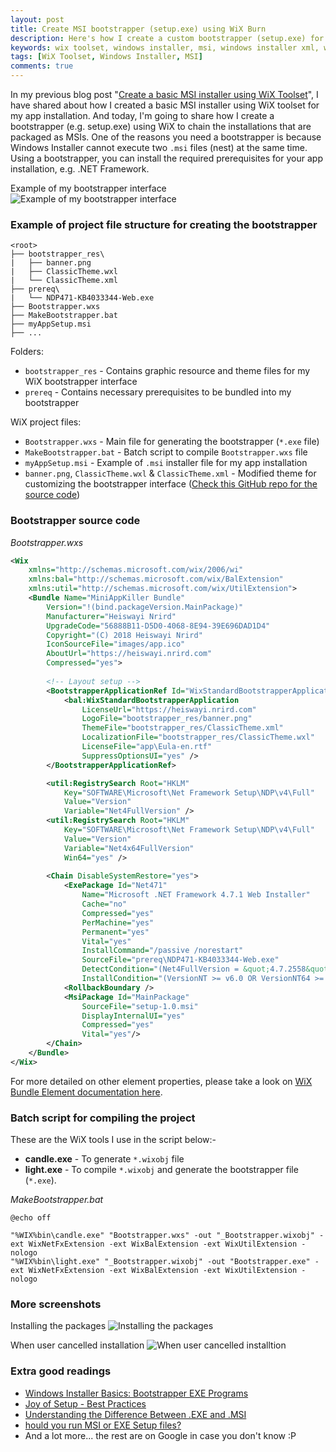 ```yaml
---
layout: post
title: Create MSI bootstrapper (setup.exe) using WiX Burn
description: Here's how I create a custom bootstrapper (setup.exe) for my MSI installer using Windows Installler (WiX) Burn. Full example source code provided.
keywords: wix toolset, windows installer, msi, windows installer xml, wix burn, installer bootstrapper, setup.exe
tags: [WiX Toolset, Windows Installer, MSI]
comments: true
---
```


In my previous blog post "[Create a basic MSI installer using WiX Toolset](https://heiswayi.nrird.com/2018/create-basic-msi-installer-using-wix-toolset)", I have shared about how I created a basic MSI installer using WiX toolset for my app installation. And today, I'm going to share how I create a bootstrapper (e.g. setup.exe) using WiX to chain the installations that are packaged as MSIs. One of the reasons you need a bootstrapper is because Windows Installer cannot execute two `.msi` files (nest) at the same time. Using a bootstrapper, you can install the required prerequisites for your app installation, e.g. .NET Framework.

Example of my bootstrapper interface
![Example of my bootstrapper interface](https://i.imgur.com/G6mL3rE.png)

### Example of project file structure for creating the bootstrapper

```
<root>
├── bootstrapper_res\
|   ├── banner.png
|   ├── ClassicTheme.wxl
|   └── ClassicTheme.xml
├── prereq\
|   └── NDP471-KB4033344-Web.exe
├── Bootstrapper.wxs
├── MakeBootstrapper.bat
├── myAppSetup.msi
├── ...
```

Folders:
- `bootstrapper_res` - Contains graphic resource and theme files for my WiX bootstrapper interface
- `prereq` - Contains necessary prerequisites to be bundled into my bootstrapper

WiX project files:
- `Bootstrapper.wxs` - Main file for generating the bootstrapper (`*.exe` file)
- `MakeBootstrapper.bat` - Batch script to compile `Bootstrapper.wxs` file
- `myAppSetup.msi` - Example of `.msi` installer file for my app installation
- `banner.png`, `ClassicTheme.wxl` & `ClassicTheme.xml` - Modified theme for customizing the bootstrapper interface ([Check this GitHub repo for the source code](https://github.com/heiswayi/wix-msi/tree/master/exe-bootstrapper/bootstrapper_res))

### Bootstrapper source code

_Bootstrapper.wxs_

```xml
<Wix
    xmlns="http://schemas.microsoft.com/wix/2006/wi"
    xmlns:bal="http://schemas.microsoft.com/wix/BalExtension"
    xmlns:util="http://schemas.microsoft.com/wix/UtilExtension">
    <Bundle Name="MiniAppKiller Bundle" 
        Version="!(bind.packageVersion.MainPackage)" 
        Manufacturer="Heiswayi Nrird" 
        UpgradeCode="56888B11-D5D0-4068-8E94-39E696DAD1D4" 
        Copyright="(C) 2018 Heiswayi Nrird" 
        IconSourceFile="images/app.ico" 
        AboutUrl="https://heiswayi.nrird.com"
        Compressed="yes">
        
        <!-- Layout setup -->
        <BootstrapperApplicationRef Id="WixStandardBootstrapperApplication.HyperlinkLicense">
            <bal:WixStandardBootstrapperApplication 
                LicenseUrl="https://heiswayi.nrird.com"
                LogoFile="bootstrapper_res/banner.png"
                ThemeFile="bootstrapper_res/ClassicTheme.xml"
                LocalizationFile="bootstrapper_res/ClassicTheme.wxl"
                LicenseFile="app\Eula-en.rtf"
                SuppressOptionsUI="yes" />
        </BootstrapperApplicationRef>

        <util:RegistrySearch Root="HKLM" 
            Key="SOFTWARE\Microsoft\Net Framework Setup\NDP\v4\Full" 
            Value="Version" 
            Variable="Net4FullVersion" />
        <util:RegistrySearch Root="HKLM" 
            Key="SOFTWARE\Microsoft\Net Framework Setup\NDP\v4\Full" 
            Value="Version" 
            Variable="Net4x64FullVersion" 
            Win64="yes" />
        
        <Chain DisableSystemRestore="yes">
            <ExePackage Id="Net471" 
                Name="Microsoft .NET Framework 4.7.1 Web Installer" 
                Cache="no" 
                Compressed="yes" 
                PerMachine="yes" 
                Permanent="yes" 
                Vital="yes"
                InstallCommand="/passive /norestart"
                SourceFile="prereq\NDP471-KB4033344-Web.exe"
                DetectCondition="(Net4FullVersion = &quot;4.7.2558&quot;) AND (NOT VersionNT64 OR (Net4x64FullVersion = &quot;4.7.2558&quot;))"
                InstallCondition="(VersionNT >= v6.0 OR VersionNT64 >= v6.0) AND (NOT (Net4FullVersion = &quot;4.7.2558&quot; OR Net4x64FullVersion = &quot;4.7.2558&quot;))"/>
            <RollbackBoundary />
            <MsiPackage Id="MainPackage" 
                SourceFile="setup-1.0.msi" 
                DisplayInternalUI="yes" 
                Compressed="yes" 
                Vital="yes"/>
        </Chain>
    </Bundle>
</Wix>
```

For more detailed on other element properties, please take a look on [WiX Bundle Element documentation here](http://wixtoolset.org/documentation/manual/v3/xsd/wix/bundle.html).

### Batch script for compiling the project

These are the WiX tools I use in the script below:-
- **candle.exe** - To generate `*.wixobj` file
- **light.exe** - To compile `*.wixobj` and generate the bootstrapper file (`*.exe`).

_MakeBootstrapper.bat_

```shell
@echo off

"%WIX%bin\candle.exe" "Bootstrapper.wxs" -out "_Bootstrapper.wixobj" -ext WixNetFxExtension -ext WixBalExtension -ext WixUtilExtension -nologo
"%WIX%bin\light.exe" "_Bootstrapper.wixobj" -out "Bootstrapper.exe" -ext WixNetFxExtension -ext WixBalExtension -ext WixUtilExtension -nologo
```

### More screenshots

Installing the packages
![Installing the packages](https://i.imgur.com/0dMOkiD.png)

When user cancelled installation
![When user cancelled installtion](https://i.imgur.com/3Ou5t8d.png)

### Extra good readings

- [Windows Installer Basics: Bootstrapper EXE Programs](http://makemsi-manual.dennisbareis.com/bootstrapper_exe_programs.htm)
- [Joy of Setup - Best Practices](https://www.joyofsetup.com/tag/best-practices/)
- [Understanding the Difference Between .EXE and .MSI](https://www.symantec.com/connect/articles/understanding-difference-between-exe-and-msi)
- [hould you run MSI or EXE Setup files?](https://www.ghacks.net/2009/03/23/msi-or-exe-setup/)
- And a lot more... the rest are on Google in case you don't know :P
